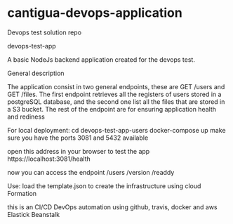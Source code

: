 # cantigua-devops-application
Devops test solution repo



devops-test-app

A basic NodeJs backend application created for the devops test.

General description

The application consist in two general endpoints, these are GET /users and GET /files. The first endpoint retrieves all the registers of users stored in a postgreSQL database, and the second one list all the files that are stored in a S3 bucket. The rest of the endpoint are for ensuring application health and rediness

For local deployment:
cd devops-test-app-users
docker-compose up
make sure you have the ports 3081 and 5432 available

open this address in your browser to test the app https://localhost:3081/health

now you can access the endpoint /users /version /readdy

Use:
load the template.json to create the infrastructure using cloud Formation

this is an CI/CD DevOps automation using github, travis, docker and aws Elastick Beanstalk




